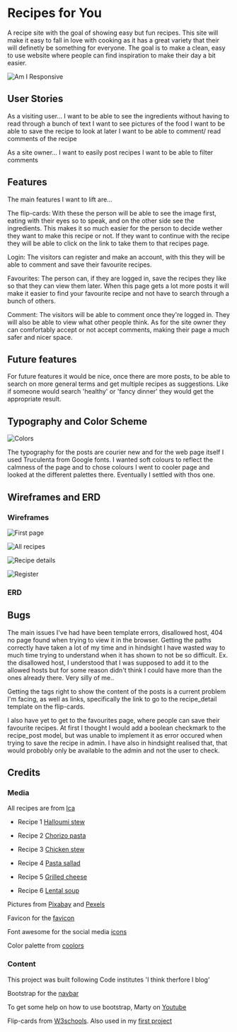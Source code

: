 # Recipes for You

A recipe site with the goal of showing easy but fun recipes. This site will make it easy to fall in love with cooking as it has a great variety that their will definetly be something for everyone. The goal is to make a clean, easy to use website where people can find inspiration to make their day a bit easier.

![Am I Responsive](static/css/images/am_i_responsive.png)

## User Stories

As a visiting user...
I want to be able to see the ingredients without having to read through a bunch of text
I want to see pictures of the food
I want to be able to save the recipe to look at later
I want to be able to comment/ read comments of the recipe

As a site owner...
I want to easily post recipes
I want to be able to filter comments

## Features

The main features I want to lift are... 

The flip-cards:
With these the person will be able to see the image first, eating with their eyes so to speak, and on the other side see the ingredients. This makes it so much easier for the person to decide wether they want to make this recipe or not. If they want to continue with the recipe they will be able to click on the link to take them to that recipes page.

Login:
The visitors can register and make an account, with this they will be able to comment and save their favourite recipes.

Favourites:
The person can, if they are logged in, save the recipes they like so that they can view them later. When this page gets a lot more posts it will make it easier to find your favourite recipe and not have to search through a bunch of others. 

Comment:
The visitors will be able to comment once they're logged in. They will also be able to view what other people think. As for the site owner they can comfortably accept or not accept comments, making their page a much safer and nicer space.

## Future features

For future features it would be nice, once there are more posts, to be able to search on more general terms and get multiple recipes as suggestions. Like if someone would search 'healthy' or 'fancy dinner' they would get the appropriate result.

## Typography and Color Scheme

![Colors](static/css/images/coulors.png)

The typography for the posts are courier new and for the web page itself I used Truculenta from Google fonts. I wanted soft colours to reflect the calmness of the page and to chose colours I went to cooler page and looked at the different palettes there. Eventually I settled with thos one.

## Wireframes and ERD

### Wireframes

![First page](static/css/images/wireframes1.png)

![All recipes](static/css/images/wireframes2.png)

![Recipe details](static/css/images/wireframes3.png)

![Register](static/css/images/wireframes4.png)

### ERD

## Bugs

The main issues I've had have been template errors, disallowed host, 404 no page found when trying to view it in the browser. Getting the paths correctly have taken a lot of my time and in hindsight I have wasted way to much time trying to understand when it has shown to not be so difficult. Ex. the disallowed host, I understood that I was supposed to add it to the allowed hosts but for some reason didn't think I could have more than the ones already there. Very silly of me.. 

Getting the tags right to show the content of the posts is a current problem I'm facing, as well as links, specifically the link to go to the recipe_detail template on the flip-cards. 

I also have yet to get to the favourites page, where people can save their favourite recipes. At first I thought I would add a boolean checkmark to the recipe_post model, but was unable to implement it as error occured when trying to save the recipe in admin. I have also in hindsight realised that, that would probobly only be available to the admin and not the user to check.

## Credits

### Media

All recipes are from [Ica](https://www.ica.se/recept/)

- Recipe 1 [Halloumi stew](https://www.ica.se/recept/halloumigryta-med-ris-725482/)

- Recipe 2 [Chorizo pasta](https://www.ica.se/recept/chorizopasta-med-oliver-729989/)

- Recipe 3 [Chicken stew](https://www.ica.se/recept/kycklinggratang-729963/)

- Recipe 4 [Pasta sallad](https://www.ica.se/recept/pastasallad-722417/)

- Recipe 5 [Grilled cheese](https://www.ica.se/recept/grilled-cheese-med-karamelliserad-lok-730019/)

- Recipe 6 [Lental soup](https://www.ica.se/recept/linssoppa-723863/)

Pictures from [Pixabay](https://pixabay.com/) and [Pexels](https://www.pexels.com/sv-se/)


Favicon for the [favicon](https://favicon.io/)

Font awesome for the social media [icons](https://fontawesome.com/)

Color palette from  [coolors](https://coolors.co/palette/ccd5ae-e9edc9-fefae0-faedcd-d4a373)

### Content

This project was built following Code institutes 'I think therfore I blog'

Bootstrap for the [navbar](https://getbootstrap.com/) 

To get some help on how to use bootstrap, Marty on [Youtube](https://www.youtube.com/watch?v=-jnCgrR_yKg)

Flip-cards from [W3schools](https://www.w3schools.com/howto/tryit.asp?filename=tryhow_css_flip_card). Also used in my [first project](https://elingrahn.github.io/Elins-Bar/)